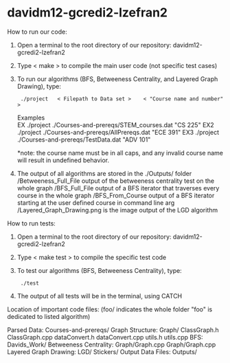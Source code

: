 # davidm12-gcredi2-lzefran2

How to run our code:

1) Open a terminal to the root directory of our repository: davidm12-gcredi2-lzefran2
2) Type < make > to compile the main user code (not specific test cases)
3) To run our algorithms (BFS, Betweeness Centrality, and Layered Graph Drawing), type:
        
        ./project   < Filepath to Data set >    < "Course name and number" >
    
    Examples    
    EX  ./project ./Courses-and-prereqs/STEM_courses.dat "CS 225"
    EX2 ./project ./Courses-and-prereqs/AllPrereqs.dat "ECE 391"
    EX3 ./project ./Courses-and-prereqs/TestData.dat "ADV 101"

    *note: the course name must be in all caps, and any invalid course name will result
            in undefined behavior.

4) The output of all algorithms are stored in the ./Outputs/ folder
    /Betweeness_Full_File           output of the betweeness centrality test on the whole graph
    /BFS_Full_File                  output of a BFS iterator that traverses every course in the whole graph
    /BFS_From_Course                output of a BFS iterator starting at the user defined course in command line arg
    /Layered_Graph_Drawing.png      is the image output of the LGD algorithm
    



How to run tests:

1) Open a terminal to the root directory of our repository: davidm12-gcredi2-lzefran2
2) Type < make test > to compile the specific test code 
3) To test our algorithms (BFS, Betweeness Centrality), type:
        
        ./test

4) The output of all tests will be in the terminal, using CATCH




Location of important code files:       (foo/  indicates the whole folder "foo" is dedicated to listed algorithm)

Parsed Data:
    Courses-and-prereqs/
Graph Structure:
    Graph/
    ClassGraph.h
    ClassGraph.cpp
    dataConvert.h
    dataConvert.cpp
    utils.h
    utils.cpp
BFS:
    Davids_Work/
Betweeness Centrality:
    Graph/Graph.cpp
    Graph/Graph.cpp
Layered Graph Drawing:
    LGD/
    Stickers/
Output Data Files:
    Outputs/

